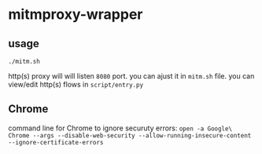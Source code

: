 # mitmproxy-wrapper
## usage

`./mitm.sh`

http(s) proxy will will listen `8080` port. you can ajust it in `mitm.sh` file.
you can view/edit http(s) flows in `script/entry.py`


## Chrome 

command line for Chrome to ignore securuty errors:
`open -a Google\ Chrome --args --disable-web-security --allow-running-insecure-content --ignore-certificate-errors`
